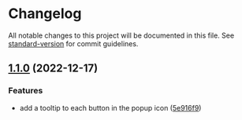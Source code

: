 # Changelog

All notable changes to this project will be documented in this file. See [standard-version](https://github.com/conventional-changelog/standard-version) for commit guidelines.

## [1.1.0](https://github.com/higamaya/quick-quoted-search/compare/v1.0.0...v1.1.0) (2022-12-17)

### Features

- add a tooltip to each button in the popup icon ([5e916f9](https://github.com/higamaya/quick-quoted-search/commit/5e916f93a16db48498b63efbd02fe30778ac3c46))
